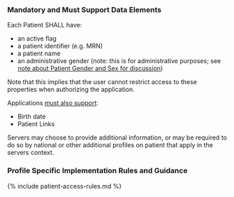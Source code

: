 
### Mandatory and Must Support Data Elements

Each Patient SHALL have:

* an active flag
* a patient identifier (e.g. MRN)
* a patient name
* an administrative gender (note: this is for administrative purposes; see [note about Patient Gender and Sex for discussion](http://hl7.org/fhir/patient.html#gender))

Note that this implies that the user cannot restrict access to these properties when authorizing the application.

Applications [must also support](conformance.html):

* Birth date
* Patient Links

Servers may choose to provide additional information, or may be required to do so by national or other additional profiles on patient that apply in the servers context.


### Profile Specific Implementation Rules and Guidance

{% include patient-access-rules.md %}
